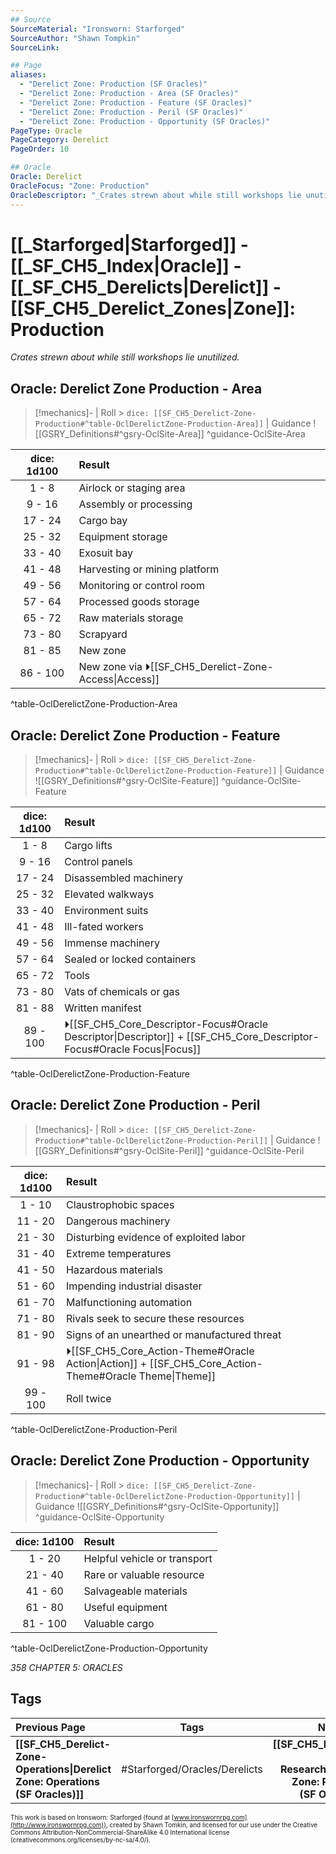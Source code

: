 ```yaml
---
## Source
SourceMaterial: "Ironsworn: Starforged"
SourceAuthor: "Shawn Tompkin"
SourceLink: 

## Page
aliases:
  - "Derelict Zone: Production (SF Oracles)"
  - "Derelict Zone: Production - Area (SF Oracles)"
  - "Derelict Zone: Production - Feature (SF Oracles)"
  - "Derelict Zone: Production - Peril (SF Oracles)"
  - "Derelict Zone: Production - Opportunity (SF Oracles)"
PageType: Oracle
PageCategory: Derelict
PageOrder: 10

## Oracle
Oracle: Derelict
OracleFocus: "Zone: Production"
OracleDescriptor: "_Crates strewn about while still workshops lie unutilized._"
---
```

# [[_Starforged|Starforged]] - [[_SF_CH5_Index|Oracle]] - [[_SF_CH5_Derelicts|Derelict]] - [[SF_CH5_Derelict_Zones|Zone]]: Production
_Crates strewn about while still workshops lie unutilized._

## Oracle: Derelict Zone Production - Area
> [!mechanics]- | Roll > `dice: [[SF_CH5_Derelict-Zone-Production#^table-OclDerelictZone-Production-Area]]` | Guidance
> ![[GSRY_Definitions#^gsry-OclSite-Area]] ^guidance-OclSite-Area

| dice: 1d100 | Result |
|:---:|:--- |
| 1 - 8 | Airlock or staging area |
| 9 - 16 | Assembly or processing |
| 17 - 24 | Cargo bay |
| 25 - 32 | Equipment storage |
| 33 - 40 | Exosuit bay |
| 41 - 48 | Harvesting or mining platform |
| 49 - 56 | Monitoring or control room |
| 57 - 64 | Processed goods storage |
| 65 - 72 | Raw materials storage |
| 73 - 80 | Scrapyard |
| 81 - 85 | New zone |
| 86 - 100 | New zone via ⏵[[SF_CH5_Derelict-Zone-Access\|Access]] |
^table-OclDerelictZone-Production-Area

## Oracle: Derelict Zone Production - Feature
> [!mechanics]- | Roll > `dice: [[SF_CH5_Derelict-Zone-Production#^table-OclDerelictZone-Production-Feature]]` | Guidance
> ![[GSRY_Definitions#^gsry-OclSite-Feature]] ^guidance-OclSite-Feature

| dice: 1d100 | Result |
|:---:|:--- |
| 1 - 8 | Cargo lifts |
| 9 - 16 | Control panels |
| 17 - 24 | Disassembled machinery |
| 25 - 32 | Elevated walkways |
| 33 - 40 | Environment suits |
| 41 - 48 | Ill-fated workers |
| 49 - 56 | Immense machinery |
| 57 - 64 | Sealed or locked containers |
| 65 - 72 | Tools |
| 73 - 80 | Vats of chemicals or gas |
| 81 - 88 | Written manifest |
| 89 - 100 | ⏵[[SF_CH5_Core_Descriptor-Focus#Oracle Descriptor\|Descriptor]] + [[SF_CH5_Core_Descriptor-Focus#Oracle Focus\|Focus]] |
^table-OclDerelictZone-Production-Feature

## Oracle: Derelict Zone Production - Peril
> [!mechanics]- | Roll > `dice: [[SF_CH5_Derelict-Zone-Production#^table-OclDerelictZone-Production-Peril]]` | Guidance
> ![[GSRY_Definitions#^gsry-OclSite-Peril]] ^guidance-OclSite-Peril

| dice: 1d100 | Result |
|:---:|:--- |
| 1 - 10 | Claustrophobic spaces |
| 11 - 20 | Dangerous machinery |
| 21 - 30 | Disturbing evidence of exploited labor |
| 31 - 40 | Extreme temperatures |
| 41 - 50 | Hazardous materials |
| 51 - 60 | Impending industrial disaster |
| 61 - 70 | Malfunctioning automation |
| 71 - 80 | Rivals seek to secure these resources |
| 81 - 90 | Signs of an unearthed or manufactured threat |
| 91 - 98 | ⏵[[SF_CH5_Core_Action-Theme#Oracle Action\|Action]] + [[SF_CH5_Core_Action-Theme#Oracle Theme\|Theme]] |
| 99 - 100 | Roll twice |
^table-OclDerelictZone-Production-Peril

## Oracle: Derelict Zone Production - Opportunity
> [!mechanics]- | Roll > `dice: [[SF_CH5_Derelict-Zone-Production#^table-OclDerelictZone-Production-Opportunity]]` | Guidance
![[GSRY_Definitions#^gsry-OclSite-Opportunity]] ^guidance-OclSite-Opportunity

| dice: 1d100 | Result |
|:---:|:--- |
| 1 - 20 | Helpful vehicle or transport |
| 21 - 40 | Rare or valuable resource |
| 41 - 60 | Salvageable materials |
| 61 - 80 | Useful equipment |
| 81 - 100 | Valuable cargo |
^table-OclDerelictZone-Production-Opportunity

*358 CHAPTER 5: ORACLES*

## Tags
| Previous Page | Tags | Next Page |
|:--- |:---:| ---:|
| **[[SF_CH5_Derelict-Zone-Operations\|Derelict Zone: Operations (SF Oracles)]]** | #Starforged/Oracles/Derelicts | **[[SF_CH5_Derelict-Zone-Research\|Derelict Zone: Research (SF Oracles)]]** |

<font size=-2>This work is based on Ironsworn: Starforged (found at [www.ironswornrpg.com](http://www.ironswornrpg.com)), created by Shawn Tomkin, and licensed for our use under the Creative Commons Attribution-NonCommercial-ShareAlike 4.0 International license  (creativecommons.org/licenses/by-nc-sa/4.0/).</font>
